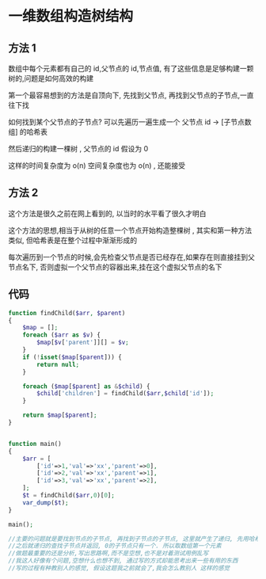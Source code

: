 # 一维数组构造树结构

## 方法 1

数组中每个元素都有自己的 id,父节点的 id,节点值, 有了这些信息是足够构建一颗树的,问题是如何高效的构建

第一个最容易想到的方法是自顶向下, 先找到父节点, 再找到父节点的子节点,一直往下找

如何找到某个父节点的子节点? 可以先遍历一遍生成一个 父节点 id -> [子节点数组] 的哈希表

然后递归的构建一棵树 ,  父节点的 id 假设为 0

这样的时间复杂度为 o(n) 空间复杂度也为 o(n) , 还能接受

## 方法 2

这个方法是很久之前在网上看到的, 以当时的水平看了很久才明白

这个方法的思想,相当于从树的任意一个节点开始构造整棵树 , 其实和第一种方法类似, 但哈希表是在整个过程中渐渐形成的 

每次遍历到一个节点的时候,会先检查父节点是否已经存在,如果存在则直接挂到父节点名下, 否则虚拟一个父节点的容器出来,挂在这个虚拟父节点的名下


## 代码

```php
function findChild($arr, $parent)
{
    $map = [];
    foreach ($arr as $v) {
        $map[$v['parent']][] = $v;
    }
    if (!isset($map[$parent])) {
        return null;
    }

    foreach ($map[$parent] as &$child) {
        $child['children'] = findChild($arr,$child['id']);
    }

    return $map[$parent];
}


function main()
{
    $arr = [
        ['id'=>1,'val'=>'xx','parent'=>0],
        ['id'=>2,'val'=>'xx','parent'=>1],
        ['id'=>3,'val'=>'xx','parent'=>2],
    ];
    $t = findChild($arr,0)[0];
    var_dump($t);
}

main();

//主要的问题就是要找到节点的子节点, 再找到子节点的子节点, 这里就产生了递归, 先用哈希表将查找时间降低,并且把相同父节点的节点放到一起
//之后就递归的查找子节点并返回, 0的子节点只有一个. 所以取数组第一个元素
//做题最重要的还是分析,写出思路啊,而不是空想,也不是对着测试用例乱写
//我这人好像有个问题,空想什么也想不到, 通过写的方式却能思考出来一些有用的东西
//写的过程有种教别人的感觉, 假设这题我之前就会了,我会怎么教别人 这样的感觉



```
